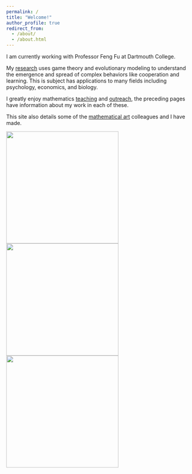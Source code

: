 ```yaml
---
permalink: /
title: "Welcome!"
author_profile: true
redirect_from: 
  - /about/
  - /about.html
---
```


I am currently working with Professor Feng Fu at Dartmouth College. 

My <a href='https://bmdart.github.io/bmintz.github.io//publications/'>research</a> uses game theory and evolutionary modeling to understand the emergence and spread of complex behaviors like cooperation and learning. This is subject has applications to many fields including psychology, economics, and biology. 

I greatly enjoy mathematics <a href='https://bmdart.github.io/bmintz.github.io//teaching/'>teaching</a> and <a href='https://bmdart.github.io/bmintz.github.io//talks/'>outreach</a>, the preceding pages have information about my work in each of these. 

This site also details some of the <a href='https://bmdart.github.io/bmintz.github.io//portfolio/'>mathematical art</a> colleagues and I have made. 

<img src='https://bmdart.github.io/bmintz.github.io//files/temari-tilinks.jpg' style='height:300px;'> 
<img src='https://bmdart.github.io/bmintz.github.io//files/nested-rt-2_from-REU.gif' style='height:300px;'> 
<img src='https://bmdart.github.io/bmintz.github.io//files/pie_1a.jpg' style='height:300px;'> 
